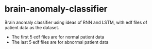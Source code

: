 # brain-anomaly-classifier
Brain anomaly classifier using ideas of RNN and LSTM, with edf files of patient data as the dataset.
- The first 5 edf files are for normal patient data 
- The last 5 edf files are for abnormal patient data
